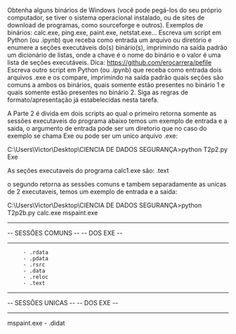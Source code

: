 Obtenha alguns binários de Windows (você pode pegá-los do seu próprio computador, se tiver o sistema operacional instalado, ou de sites de download de programas, como sourceforge e outros). Exemplos de binários: calc.exe, ping.exe, paint.exe, netstat.exe...
Escreva um script em Python (ou .ipynb) que receba como entrada um arquivo ou diretório e enumere a seções executáveis do(s) binário(s), imprimindo na saída padrão um dicionário de listas, onde a chave é o nome do binário e o valor é uma lista de seções executáveis. Dica: https://github.com/erocarrera/pefile
Escreva outro script em Python (ou .ipynb) que receba como entrada dois arquivos .exe e os compare, imprimindo na saída padrão quais seções são comuns a ambos os binários, quais somente estão presentes no binário 1 e quais somente estão presentes no binário 2. Siga as regras de formato/apresentação já estabelecidas nesta tarefa.

A Parte 2 é divida em dois scripts ao qual o primeiro retorna somente as sessões executaveis do programa abaixo temos um exemplo de entrada e a saida, o argumento de entrada pode ser um diretorio que no caso do exemplo se chama Exe ou pode ser um unico arquivo .exe:

C:\Users\Victor\Desktop\CIENCIA DE DADOS SEGURANÇA>python T2p2.py Exe

As seções executaveis do programa calc1.exe são:
        .text
        
o segundo retorna as sessões comuns e tambem separadamente as unicas de 2 executaveis, temos um exemplo de entrada e a saida:

C:\Users\Victor\Desktop\CIENCIA DE DADOS SEGURANÇA>python T2p2b.py calc.exe mspaint.exe

--                  --
--  SESSÕES COMUNS  --
--     DOS  EXE     --
--                  --

         - .rdata
         - .pdata
         - .rsrc
         - .data
         - .reloc
         - .text

--                  --
--  SESSÕES UNICAS  --
--     DOS  EXE     --
--                  --

mspaint.exe
         - .didat        

